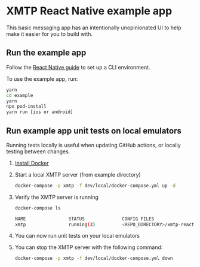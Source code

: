 # XMTP React Native example app

This basic messaging app has an intentionally unopinionated UI to help make it easier for you to build with.

## Run the example app
Follow the [React Native guide](https://reactnative.dev/docs/environment-setup) to set up a CLI environment.

To use the example app, run:

```bash
yarn
cd example
yarn
npx pod-install
yarn run [ios or android]
```

## Run example app unit tests on local emulators
Running tests locally is useful when updating GitHub actions, or locally testing between changes.

1. [Install Docker](https://docs.docker.com/get-docker/)

2. Start a local XMTP server (from example directory)
    ```bash
    docker-compose -p xmtp -f dev/local/docker-compose.yml up -d
    ```
3. Verify the XMTP server is running
    ```bash
    docker-compose ls

    NAME                STATUS              CONFIG FILES
    xmtp                running(3)          <REPO_DIRECTORY>/xmtp-react-native/example/dev/local/docker-compose.yml
    ```
4. You can now run unit tests on your local emulators
5. You can stop the XMTP server with the following command:
    ```bash
    docker-compose -p xmtp -f dev/local/docker-compose.yml down
    ```
